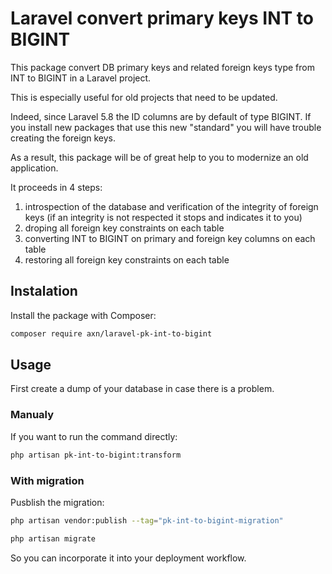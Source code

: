 Laravel convert primary keys INT to BIGINT
==========================================

This package convert DB primary keys and related foreign keys type from INT to BIGINT in a Laravel project.

This is especially useful for old projects that need to be updated.

Indeed, since Laravel 5.8 the ID columns are by default of type BIGINT. If you install new packages that use this new "standard" you will have trouble creating the foreign keys.

As a result, this package will be of great help to you to modernize an old application.

It proceeds in 4 steps:

1. introspection of the database and verification of the integrity of foreign keys (if an integrity is not respected it stops and indicates it to you)
2. droping all foreign key constraints on each table
3. converting INT to BIGINT on primary and foreign key columns on each table
4. restoring all foreign key constraints on each table

Instalation
-----------

Install the package with Composer:

```sh
composer require axn/laravel-pk-int-to-bigint
```

Usage
-----

First create a dump of your database in case there is a problem.

### Manualy

If you want to run the command directly:

```sh
php artisan pk-int-to-bigint:transform
```

### With migration

Pusblish the migration:

```sh
php artisan vendor:publish --tag="pk-int-to-bigint-migration"

php artisan migrate
```

So you can incorporate it into your deployment workflow.
